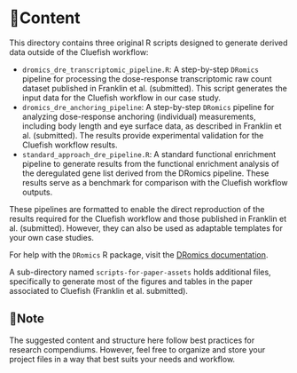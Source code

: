 # 📄Content

This directory contains three original R scripts designed to generate derived data outside of the Cluefish workflow:

-  `dromics_dre_transcriptomic_pipeline.R`: A step-by-step `DRomics` pipeline for processing the dose-response transcriptomic raw count dataset published in Franklin et al. (submitted). This script generates the input data for the Cluefish workflow in our case study.
-  `dromics_dre_anchoring_pipeline`: A step-by-step `DRomics` pipeline for analyzing dose-response anchoring (individual) measurements, including body length and eye surface data, as described in Franklin et al. (submitted). The results provide experimental validation for the Cluefish workflow results.
-  `standard_approach_dre_pipeline.R`: A standard functional enrichment pipeline to generate results from the functional enrichment analysis of the deregulated gene list derived from the DRomics pipeline. These results serve as a benchmark for comparison with the Cluefish workflow outputs.

These pipelines are formatted to enable the direct reproduction of the results required for the Cluefish workflow and those published in Franklin et al. (submitted). However, they can also be used as adaptable templates for your own case studies. 

For help with the `DRomics` R package, visit the [DRomics documentation](https://lbbe-software.github.io/DRomics/).

A sub-directory named `scripts-for-paper-assets` holds additional files, specifically to generate most of the figures and tables in the paper associated to Cluefish (Franklin et al. submitted). 

## 📍Note

The suggested content and structure here follow best practices for research compendiums. However, feel free to organize and store your project files in a way that best suits your needs and workflow.
